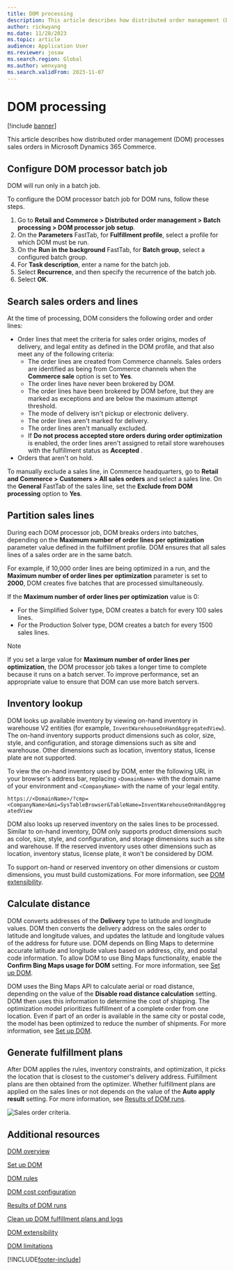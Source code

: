 ```yaml
---
title: DOM processing
description: This article describes how distributed order management (DOM) processes sales orders in Microsoft Dynamics 365 Commerce.
author: rickwyang
ms.date: 11/28/2023
ms.topic: article
audience: Application User
ms.reviewer: josaw
ms.search.region: Global
ms.author: wenxyang
ms.search.validFrom: 2023-11-07
---
```


# DOM processing

[!include [banner](includes/banner.md)]

This article describes how distributed order management (DOM) processes sales orders in Microsoft Dynamics 365 Commerce.

## Configure DOM processor batch job

DOM will run only in a batch job.

To configure the DOM processor batch job for DOM runs, follow these steps.

1. Go to **Retail and Commerce \> Distributed order management \> Batch processing \> DOM processor job setup**.
1. On the **Parameters** FastTab, for **Fulfillment profile**, select a profile for which DOM must be run.
1. On the **Run in the background** FastTab, for **Batch group**, select a configured batch group.
1. For **Task description**, enter a name for the batch job.
1. Select **Recurrence**, and then specify the recurrence of the batch job.
1. Select **OK**.

## Search sales orders and lines

At the time of processing, DOM considers the following order and order lines:

- Order lines that meet the criteria for sales order origins, modes of delivery, and legal entity as defined in the DOM profile, and that also meet any of the following criteria:
    - The order lines are created from Commerce channels. Sales orders are identified as being from Commerce channels when the **Commerce sale** option is set to **Yes**.
    - The order lines have never been brokered by DOM.
    - The order lines have been brokered by DOM before, but they are marked as exceptions and are below the maximum attempt threshold.
    - The mode of delivery isn't pickup or electronic delivery.
    - The order lines aren't marked for delivery.
    - The order lines aren't manually excluded.
    - If **Do not process accepted store orders during order optimization** is enabled, the order lines aren't assigned to retail store warehouses with the fulfillment status as **Accepted** .
- Orders that aren't on hold.

To manually exclude a sales line, in Commerce headquarters, go to **Retail and Commerce \> Customers \> All sales orders** and select a sales line. On the **General** FastTab of the sales line, set the **Exclude from DOM processing** option to **Yes**.

## Partition sales lines

During each DOM processor job, DOM breaks orders into batches, depending on the **Maximum number of order lines per optimization** parameter value defined in the fulfillment profile. DOM ensures that all sales lines of a sales order are in the same batch.

For example, if 10,000 order lines are being optimized in a run, and the **Maximum number of order lines per optimization** parameter is set to **2000**, DOM creates five batches that are processed simultaneously.

If the **Maximum number of order lines per optimization** value is 0:
- For the Simplified Solver type, DOM creates a batch for every 100 sales lines.
- For the Production Solver type, DOM creates a batch for every 1500 sales lines.

> [!NOTE]
> If you set a large value for **Maximum number of order lines per optimization**, the DOM processor job takes a longer time to complete because it runs on a batch server. To improve performance, set an appropriate value to ensure that DOM can use more batch servers.

## Inventory lookup

DOM looks up available inventory by viewing on-hand inventory in warehouse V2 entities (for example, `InventWarehouseOnHandAggregatedView`). The on-hand inventory supports product dimensions such as color, size, style, and configuration, and storage dimensions such as site and warehouse. Other dimensions such as location, inventory status, license plate are not supported. 

To view the on-hand inventory used by DOM, enter the following URL in your browser's address bar, replacing `<DomainName>` with the domain name of your environment and `<CompanyName>` with the name of your legal entity.

`https://<DomainName>/?cmp=<CompanyName>&mi=SysTableBrowser&TableName=InventWarehouseOnHandAggregatedView`

DOM also looks up reserved inventory on the sales lines to be processed. Similar to on-hand inventory, DOM only supports product dimensions such as color, size, style, and configuration, and storage dimensions such as site and warehouse. If the reserved inventory uses other dimensions such as location, inventory status, license plate, it won't be considered by DOM.

To support on-hand or reserved inventory on other dimensions or custom dimensions, you must build customizations. For more information, see [DOM extensibility](./dom-extensibility.md).

## Calculate distance

DOM converts addresses of the **Delivery** type to latitude and longitude values. DOM then converts the delivery address on the sales order to latitude and longitude values, and updates the latitude and longitude values of the address for future use. DOM depends on Bing Maps to determine accurate latitude and longitude values based on address, city, and postal code information. To allow DOM to use Bing Maps functionality, enable the **Confirm Bing Maps usage for DOM** setting. For more information, see [Set up DOM](dom-set-up.md).

DOM uses the Bing Maps API to calculate aerial or road distance, depending on the value of the **Disable road distance calculation** setting. DOM then uses this information to determine the cost of shipping. The optimization model prioritizes fulfillment of a complete order from one location. Even if part of an order is available in the same city or postal code, the model has been optimized to reduce the number of shipments. For more information, see [Set up DOM](dom-set-up.md).

## Generate fulfillment plans

After DOM applies the rules, inventory constraints, and optimization, it picks the location that is closest to the customer's delivery address. Fulfillment plans are then obtained from the optimizer. Whether fulfillment plans are applied on the sales lines or not depends on the value of the **Auto apply result** setting. For more information, see [Results of DOM runs](dom-runs-results.md).

![Sales order criteria.](./media/ordercriteria.png)

## Additional resources

[DOM overview](dom.md)

[Set up DOM](dom-set-up.md)

[DOM rules](dom-rules.md)

[DOM cost configuration](dom-costs.md)

[Results of DOM runs](dom-runs-results.md)

[Clean up DOM fulfillment plans and logs](dom-clean-up.md)

[DOM extensibility](dom-extensibility.md)

[DOM limitations](dom-limitations.md)

[!INCLUDE[footer-include](../includes/footer-banner.md)]
